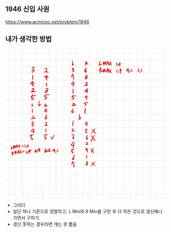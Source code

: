 ## 1946 신입 사원

<https://www.acmicpc.net/problem/1946>

## 내가 생각한 방법

![이미지](./img.png)

- 그리디
- 일단 하나 기준으로 정렬하고, L Min와 R Min를 구한 후 더 작은 것으로 갱신해나가면서 구하기.
- 갱신 못하는 경우라면 걔는 못 뽑음
